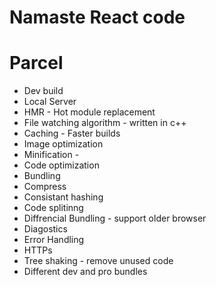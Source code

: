 # Namaste React code

# Parcel
- Dev build
- Local Server
- HMR - Hot module replacement
- File watching algorithm - written in c++
- Caching - Faster builds
- Image optimization
- Minification - 
- Code optimization 
- Bundling
- Compress
- Consistant hashing
- Code splitinng
- Diffrencial Bundling - support older browser
- Diagostics
- Error Handling
- HTTPs
- Tree shaking - remove unused code
- Different dev and pro bundles